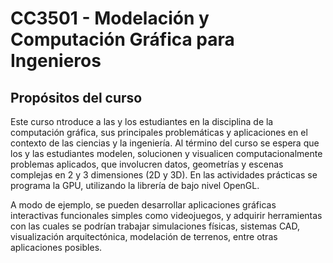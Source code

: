 # CC3501 - Modelación y Computación Gráfica para Ingenieros

## Propósitos del curso

Este curso ntroduce a las y los estudiantes
en la disciplina de la computación gráfica, sus principales problemáticas y aplicaciones en el
contexto de las ciencias y la ingeniería. Al término del curso se espera que los y las estudiantes
modelen, solucionen y visualicen computacionalmente problemas aplicados, que involucren
datos, geometrías y escenas complejas en 2 y 3 dimensiones (2D y 3D). En las actividades
prácticas se programa la GPU, utilizando la librería de bajo nivel OpenGL.

A modo de ejemplo, se pueden desarrollar aplicaciones gráficas interactivas funcionales
simples como videojuegos, y adquirir herramientas con las cuales se podrían trabajar
simulaciones físicas, sistemas CAD, visualización arquitectónica, modelación de terrenos,
entre otras aplicaciones posibles.